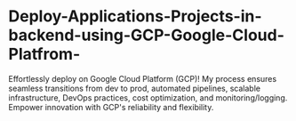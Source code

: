 # Deploy-Applications-Projects-in-backend-using-GCP-Google-Cloud-Platfrom-
Effortlessly deploy on Google Cloud Platform (GCP)! My process ensures seamless transitions from dev to prod, automated pipelines, scalable infrastructure, DevOps practices, cost optimization, and monitoring/logging. Empower innovation with GCP's reliability and flexibility.
